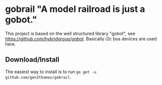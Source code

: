 # gobrail "A model railroad is just a gobot."
This project is based on the well structured library "gobot", see https://github.com/hybridgroup/gobot. Basically i2c bus devices are used here.

## Download/Install

The easiest way to install is to run `go get -u github.com/gen2thomas/gobrail`.